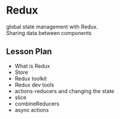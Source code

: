 # Redux

global state management with Redux.  
Sharing data between components

## Lesson Plan

- What is Redux
- Store
- Redux toolkit
- Redux dev tools
- actions-reducers and changing the state
- slice
- combineReducers
- async actions